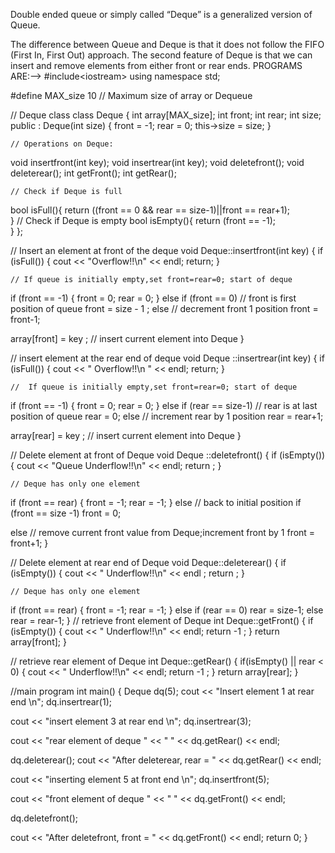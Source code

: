 Double ended queue or simply called “Deque” is a generalized version of Queue.

The difference between Queue and Deque is that it does not follow the FIFO (First In, First Out) approach. The second feature of Deque is that we can insert and remove elements from either front or rear ends.
PROGRAMS ARE:-->
#include&lt;iostream&gt; 
using namespace std; 
   
#define MAX_size 10     // Maximum size of array or Dequeue 
   
// Deque class 
class Deque 
{ 
int  array[MAX_size]; 
int  front; 
int  rear; 
int  size; 
public : 
Deque(int size) { 
front = -1; 
rear = 0; 
this-&gt;size = size; 
    } 
   
    // Operations on Deque: 
void  insertfront(int key); 
void  insertrear(int key); 
void  deletefront(); 
void  deleterear(); 
int  getFront(); 
int  getRear(); 
     
    // Check if Deque is full
bool  isFull(){
return ((front == 0 &amp;&amp; rear == size-1)||front == rear+1);    
    } 
    // Check if Deque is empty 
bool  isEmpty(){
return (front == -1);  
    }
}; 
   
// Insert an element at front of the deque
void Deque::insertfront(int key) 
{ 
if (isFull())  { 
cout &lt;&lt; "Overflow!!\n" &lt;&lt; endl; 
return; 
    } 
   
    // If queue is initially empty,set front=rear=0; start of deque 
if (front == -1)  { 
front = 0; 
rear = 0; 
    } 
else if (front == 0)              // front is first position of queue 
front = size - 1 ; 
else // decrement front 1 position 
front = front-1; 
   
array[front] = key ;            // insert current element into Deque
} 
   
// insert element at the rear end of deque 
void Deque ::insertrear(int key) 
{ 
if (isFull()) { 
cout &lt;&lt; " Overflow!!\n " &lt;&lt; endl; 
return; 
    } 
   
    //  If queue is initially empty,set front=rear=0; start of deque 
if (front == -1) { 
front = 0; 
rear = 0; 
    } 
else if (rear == size-1)               // rear is at last position of queue
rear = 0; 
else                            // increment rear by 1 position 
rear = rear+1; 
   
array[rear] = key ;         // insert current element into Deque
} 
   
// Delete element at front of Deque 
void Deque ::deletefront() 
{ 
if (isEmpty()) 
   { 
cout &lt;&lt; "Queue Underflow!!\n" &lt;&lt; endl; 
return ; 
    } 
   
    // Deque has only one element 
 if (front == rear) 
    { 
front = -1; 
rear = -1; 
    } 
else
        // back to initial position 
if (front == size -1) 
front = 0; 
   
else // remove current front value from Deque;increment front by 1
front = front+1; 
} 
   
// Delete element at rear end of Deque 
void Deque::deleterear() 
{ 
if (isEmpty()) 
    { 
cout &lt;&lt; " Underflow!!\n" &lt;&lt; endl ; 
return ; 
    } 
   
    // Deque has only one element 
if (front == rear) 
    { 
front = -1; 
rear = -1; 
    } 
else if (rear == 0) 
rear = size-1; 
else
rear = rear-1; 
} 
// retrieve front element of Deque 
int Deque::getFront() 
{ 
if (isEmpty())   { 
cout &lt;&lt; " Underflow!!\n" &lt;&lt; endl; 
return -1 ; 
    } 
return array[front]; 
} 
   
// retrieve rear element of Deque 
int Deque::getRear() 
{ 
if(isEmpty() || rear &lt; 0)  { 
cout &lt;&lt; " Underflow!!\n" &lt;&lt; endl; 
return -1 ; 
    } 
return array[rear]; 
} 
   
//main program
int main() 
{ 
    Deque dq(5); 
cout &lt;&lt; "Insert element 1 at rear end \n"; 
dq.insertrear(1); 
   
cout &lt;&lt; "insert element 3 at rear end \n"; 
dq.insertrear(3); 
   
cout &lt;&lt; "rear element of deque " &lt;&lt; " " &lt;&lt; dq.getRear() &lt;&lt; endl; 
   
dq.deleterear(); 
cout &lt;&lt; "After deleterear, rear = " &lt;&lt; dq.getRear() &lt;&lt; endl; 
   
cout &lt;&lt; "inserting element 5 at front end \n"; 
dq.insertfront(5); 
   
cout &lt;&lt; "front element of deque " &lt;&lt; " "
&lt;&lt; dq.getFront() &lt;&lt; endl; 
   
dq.deletefront(); 
   
cout &lt;&lt; "After deletefront, front = " &lt;&lt; dq.getFront() &lt;&lt; endl; 
return 0; 
}
